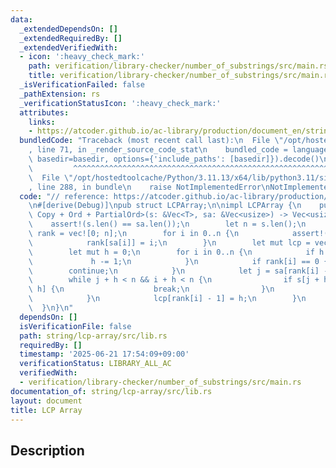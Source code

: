 ```yaml
---
data:
  _extendedDependsOn: []
  _extendedRequiredBy: []
  _extendedVerifiedWith:
  - icon: ':heavy_check_mark:'
    path: verification/library-checker/number_of_substrings/src/main.rs
    title: verification/library-checker/number_of_substrings/src/main.rs
  _isVerificationFailed: false
  _pathExtension: rs
  _verificationStatusIcon: ':heavy_check_mark:'
  attributes:
    links:
    - https://atcoder.github.io/ac-library/production/document_en/string.html
  bundledCode: "Traceback (most recent call last):\n  File \"/opt/hostedtoolcache/Python/3.11.13/x64/lib/python3.11/site-packages/onlinejudge_verify/documentation/build.py\"\
    , line 71, in _render_source_code_stat\n    bundled_code = language.bundle(stat.path,\
    \ basedir=basedir, options={'include_paths': [basedir]}).decode()\n          \
    \         ^^^^^^^^^^^^^^^^^^^^^^^^^^^^^^^^^^^^^^^^^^^^^^^^^^^^^^^^^^^^^^^^^^^^^^^^^^^^^^^^^\n\
    \  File \"/opt/hostedtoolcache/Python/3.11.13/x64/lib/python3.11/site-packages/onlinejudge_verify/languages/rust.py\"\
    , line 288, in bundle\n    raise NotImplementedError\nNotImplementedError\n"
  code: "// reference: https://atcoder.github.io/ac-library/production/document_en/string.html\n\
    \n#[derive(Debug)]\npub struct LCPArray;\n\nimpl LCPArray {\n    pub fn lcp_array<T:\
    \ Copy + Ord + PartialOrd>(s: &Vec<T>, sa: &Vec<usize>) -> Vec<usize> {\n    \
    \    assert!(s.len() == sa.len());\n        let n = s.len();\n        let mut\
    \ rank = vec![0; n];\n        for i in 0..n {\n            assert!(sa[i] < n);\n\
    \            rank[sa[i]] = i;\n        }\n        let mut lcp = vec![0; n - 1];\n\
    \        let mut h = 0;\n        for i in 0..n {\n            if h > 0 {\n   \
    \             h -= 1;\n            }\n            if rank[i] == 0 {\n        \
    \        continue;\n            }\n            let j = sa[rank[i] - 1];\n    \
    \        while j + h < n && i + h < n {\n                if s[j + h] != s[i +\
    \ h] {\n                    break;\n                }\n                h += 1;\n\
    \            }\n            lcp[rank[i] - 1] = h;\n        }\n        lcp\n  \
    \  }\n}\n"
  dependsOn: []
  isVerificationFile: false
  path: string/lcp-array/src/lib.rs
  requiredBy: []
  timestamp: '2025-06-21 17:54:09+09:00'
  verificationStatus: LIBRARY_ALL_AC
  verifiedWith:
  - verification/library-checker/number_of_substrings/src/main.rs
documentation_of: string/lcp-array/src/lib.rs
layout: document
title: LCP Array
---
```


## Description
